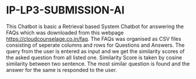 # IP-LP3-SUBMISSION-AI
This Chatbot is basic a Retrieval based System Chatbot for answering the FAQs which was downloaded from this webpage https://cloudcounselage.co.in/faq. The FAQs was organised as CSV files consisting of seperate columns and rows for Questions and Answers. The query from the user is entered as input and we get the similarity scores of the asked question from all listed one. Similarity Score is taken by cosine similarity between two sentence. The most similar question is found and the answer for the same is responded to the user.
